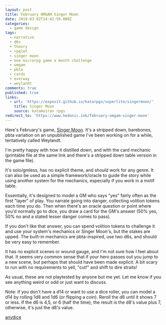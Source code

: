 ```yaml
---
layout: post
title: February OMGAM Singer Moon
date: 2019-03-02T14:42:59.000Z
categories:
  - game design
tags:
  - narrative
  - d6s
  - theory
  - rpglet
  - singer moon
  - one microrpg game a month challenge
  - omgam
  - pbta
  - cards
  - everway
  - weylandt
comments: true
published: true
links:
  - url: 'https://exposit.github.io/katarpgs/superlite/singermoon/'
    title: Singer Moon
    source: katamoiran rpgs
redirect_to: 'https://www.hedonic.ink/february-omgam-singer-moon'
---
```


Here's February's game, [Singer Moon](https://exposit.github.io/katarpgs/superlite/singermoon/). It's a stripped down, barebones, pbta variation on an unpublished game I've been working on for a while, tentatively called Weylandt.

I'm pretty happy with how it distilled down, and with the card mechanic (printable file at the same link and there's a stripped down table version in the game file).

<!--more-->

It's solo/gmless, has no explicit theme, and should work for any genre. It can also be used as a simple framework/oracle to guide the story while using another system for the mechanics, especially if you work in a motif table.

Essentially, it's designed to model a GM who says "yes" fairly often as the first "layer" of play. You narrate going into danger, collecting volition tokens each time you do. Then when there's an oracle question or point where you'd normally go to dice, you draw a card for the GM's answer (50% yes, 50% no and a stated lesser danger comes to pass).

If you don't like that answer, you can spend volition tokens to challenge it and use your system's mechanics or Singer Moon's, but the stakes are upped. The built-in mechanics are pbta-inspired, use two d6s, and should be very easy to remember.

It has no explicit scenes or wound gauge, and I'm not sure how I feel about that. It seems very common sense that if your hero passes out you jump to a new scene, but perhaps that should have been made explicit. A bit scary to run with no requirements to yell, "cut!" and shift to dire straits!

As usual, these are not playtested by anyone but me yet. Let me know if you see anything weird or odd or just want to discuss.

Note: if you don't have a d14 or want to use a dice roller, you can model a d14 by rolling 1d8 and 1d6 (or flipping a coin). Reroll the d8 until it shows 7 or less. If the d6 is 4,5, or 6 (half the time), the result is the d8's value plus 7, otherwise, it's just the d8's value.

[anydice](https://anydice.com/program/13cce)
